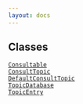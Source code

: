 ```yaml
---
layout: docs
---
```

## Classes

<a href="../object/Consultable.html#Consultable"
target="main"><code>Consultable</code></a>  
<a href="../object/ConsultTopic.html#ConsultTopic"
target="main"><code>ConsultTopic</code></a>  
<a href="../object/DefaultConsultTopic.html#DefaultConsultTopic"
target="main"><code>DefaultConsultTopic</code></a>  
<a href="../object/TopicDatabase.html#TopicDatabase"
target="main"><code>TopicDatabase</code></a>  
<a href="../object/TopicEntry.html#TopicEntry"
target="main"><code>TopicEntry</code></a>  
